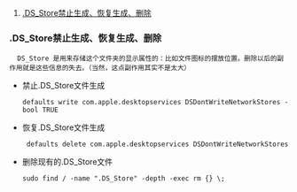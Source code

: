 1. [.DS_Store禁止生成、恢复生成、删除](#ds_store)
<a id="ds_store"></a>
### .DS_Store禁止生成、恢复生成、删除
      DS_Store 是用来存储这个文件夹的显示属性的：比如文件图标的摆放位置。删除以后的副作用就是这些信息的失去。（当然，这点副作用其实不是太大）
  * 禁止.DS_Store文件生成
  
      ```defaults write com.apple.desktopservices DSDontWriteNetworkStores -bool TRUE```
  * 恢复.DS_Store文件生成
  
     ``` defaults delete com.apple.desktopservices DSDontWriteNetworkStores```
  * 删除现有的.DS_Store文件
  
      ```sudo find / -name ".DS_Store" -depth -exec rm {} \;```
